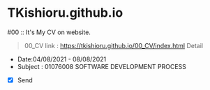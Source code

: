 # TKishioru.github.io
#00 :: It's My CV on website.
> 00_CV
> link : https://tkishioru.github.io/00_CV/index.html
> Detail
- Date:04/08/2021 - 08/08/2021
- Subject : 01076008 SOFTWARE DEVELOPMENT PROCESS
- [x] Send
